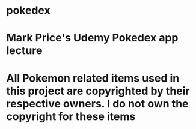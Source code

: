 # pokedex
# Mark Price's Udemy Pokedex app lecture
# All Pokemon related items used in this project are copyrighted by their respective owners. I do not own the copyright for these items
